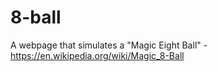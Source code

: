 # 8-ball
A webpage that simulates a "Magic Eight Ball" - https://en.wikipedia.org/wiki/Magic_8-Ball

